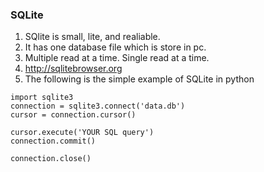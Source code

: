 ### SQLite

1. SQlite is small, lite, and realiable.
2. It has one database file which is store in pc.
3. Multiple read at a time. Single read at a time.
4. http://sqlitebrowser.org
5. The following is the simple example of SQLite in python 
```
import sqlite3
connection = sqlite3.connect('data.db')
cursor = connection.cursor()

cursor.execute('YOUR SQL query')
connection.commit()

connection.close()
```